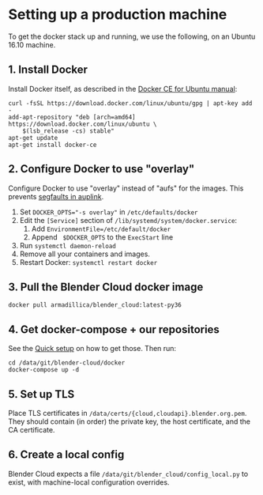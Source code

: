 # Setting up a production machine

To get the docker stack up and running, we use the following, on an Ubuntu 16.10 machine.

## 1. Install Docker

Install Docker itself, as described in the
   [Docker CE for Ubuntu manual](https://store.docker.com/editions/community/docker-ce-server-ubuntu?tab=description):

    curl -fsSL https://download.docker.com/linux/ubuntu/gpg | apt-key add -
    add-apt-repository "deb [arch=amd64] https://download.docker.com/linux/ubuntu \
        $(lsb_release -cs) stable"
    apt-get update
    apt-get install docker-ce

## 2. Configure Docker to use "overlay"

Configure Docker to use "overlay" instead of "aufs" for the images. This prevents
[segfaults in auplink](https://bugs.launchpad.net/ubuntu/+source/aufs-tools/+bug/1442568).

1. Set `DOCKER_OPTS="-s overlay"` in `/etc/defaults/docker`
2. Edit the `[Service]` section of `/lib/systemd/system/docker.service`:
    1. Add `EnvironmentFile=/etc/default/docker`
    2. Append ` $DOCKER_OPTS` to the `ExecStart` line
3. Run `systemctl daemon-reload`
4. Remove all your containers and images.
5. Restart Docker: `systemctl restart docker`

## 3. Pull the Blender Cloud docker image

`docker pull armadillica/blender_cloud:latest-py36`

## 4. Get docker-compose + our repositories

See the [Quick setup](../README.md) on how to get those. Then run:

    cd /data/git/blender-cloud/docker
    docker-compose up -d

## 5. Set up TLS

Place TLS certificates in `/data/certs/{cloud,cloudapi}.blender.org.pem`.
They should contain (in order) the private key, the host certificate, and the
CA certificate.

## 6. Create a local config

Blender Cloud expects a file `/data/git/blender_cloud/config_local.py` to exist,
with machine-local configuration overrides.
